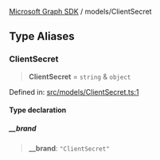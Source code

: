 [Microsoft Graph SDK](../README.md) / models/ClientSecret

## Type Aliases

### ClientSecret

> **ClientSecret** = `string` & `object`

Defined in: [src/models/ClientSecret.ts:1](https://github.com/Future-Secure-AI/microsoft-graph/blob/main/src/models/ClientSecret.ts#L1)

#### Type declaration

##### \_\_brand

> **\_\_brand**: `"ClientSecret"`
